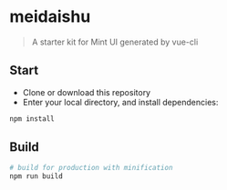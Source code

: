 # meidaishu

> A starter kit for Mint UI generated by vue-cli

## Start

 - Clone or download this repository
 - Enter your local directory, and install dependencies:

``` bash
npm install
```

<!--## Develop-->

<!--``` bash
# serve with hot reload at localhost:8080
npm run dev
```-->

## Build

``` bash
# build for production with minification
npm run build
```